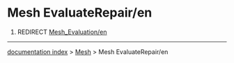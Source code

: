 # Mesh EvaluateRepair/en
1.  REDIRECT [Mesh\_Evaluation/en](Mesh_Evaluation/en.md)

---
[documentation index](../README.md) > [Mesh](Mesh_Workbench.md) > Mesh EvaluateRepair/en
